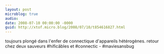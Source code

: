 ```yaml
---
layout: post
microblog: true
audio: 
date: 2008-07-10 00:00:00 -0000
guid: http://xtof.micro.blog/2008/07/10/t854616827.html
---
```

toujours plongé dans l'enfer de connectique d'appareils hétérogènes. retour chez deux sauveurs #hificâbles et #connectic - #maviesansbug
